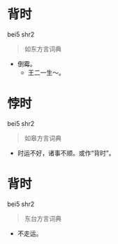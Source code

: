 # 背时
bei5 shr2
> 如东方言词典
- 倒霉。
  - 王二一生～。

# 悖时
bei5 shr2
> 如皋方言词典
- 时运不好，诸事不顺。或作“背时”。

# 背时
bei5 shr2
> 东台方言词典
- 不走运。
